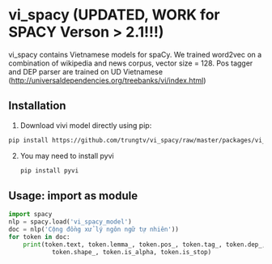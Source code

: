 # vi_spacy (UPDATED, WORK for SPACY Verson > 2.1!!!)
vi_spacy contains Vietnamese models for spaCy. We trained word2vec on a combination of wikipedia and news corpus, vector size = 128. Pos tagger and DEP parser are trained on UD Vietnamese (http://universaldependencies.org/treebanks/vi/index.html)
## Installation 
1. Download vivi model directly using pip:
```bash 
pip install https://github.com/trungtv/vi_spacy/raw/master/packages/vi_spacy_model-0.2.1/dist/vi_spacy_model-0.2.1.tar.gz
```

2. You may need to install pyvi 
    ```bash 
    pip install pyvi 
    ```

## Usage: import as module 
```python
import spacy
nlp = spacy.load('vi_spacy_model')
doc = nlp('Cộng đồng xử lý ngôn ngữ tự nhiên'))
for token in doc:
    print(token.text, token.lemma_, token.pos_, token.tag_, token.dep_,
            token.shape_, token.is_alpha, token.is_stop)
```

